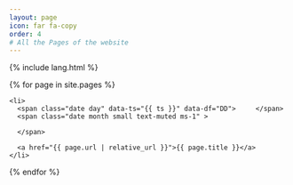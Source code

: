 ```yaml
---
layout: page
icon: far fa-copy
order: 4
# All the Pages of the website
---
```

{% include lang.html %}


<div id="pages" class="pl-xl-3">
  {% for page in site.pages %}


    <li>
      <span class="date day" data-ts="{{ ts }}" data-df="DD">     </span>
      <span class="date month small text-muted ms-1" >
    
      </span>

      <a href="{{ page.url | relative_url }}">{{ page.title }}</a>
    </li>


  {% endfor %}
</div>
